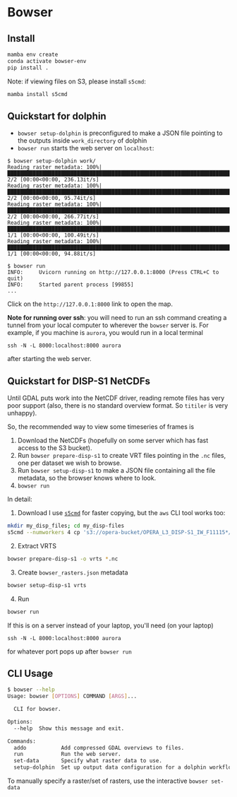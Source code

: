 # Bowser

## Install

```bash
mamba env create
conda activate bowser-env
pip install .
```

Note: if viewing files on S3, please install `s5cmd`:

```bash
mamba install s5cmd
```

## Quickstart for dolphin

- `bowser setup-dolphin` is preconfigured to make a JSON file pointing to the outputs inside `work_directory` of dolphin
- `bowser run` starts the web server on `localhost`:

```
$ bowser setup-dolphin work/
Reading raster metadata: 100%|████████████████████████████████████████████████████████████████████████████████████████████████████████████████████████████████████████████████| 2/2 [00:00<00:00, 236.13it/s]
Reading raster metadata: 100%|█████████████████████████████████████████████████████████████████████████████████████████████████████████████████████████████████████████████████| 2/2 [00:00<00:00, 95.74it/s]
Reading raster metadata: 100%|████████████████████████████████████████████████████████████████████████████████████████████████████████████████████████████████████████████████| 2/2 [00:00<00:00, 266.77it/s]
Reading raster metadata: 100%|████████████████████████████████████████████████████████████████████████████████████████████████████████████████████████████████████████████████| 1/1 [00:00<00:00, 100.49it/s]
Reading raster metadata: 100%|█████████████████████████████████████████████████████████████████████████████████████████████████████████████████████████████████████████████████| 1/1 [00:00<00:00, 94.88it/s]

$ bowser run
INFO:     Uvicorn running on http://127.0.0.1:8000 (Press CTRL+C to quit)
INFO:     Started parent process [99855]
...
```

Click on the `http://127.0.0.1:8000` link to open the map.


**Note for running over ssh**: you will need to run an ssh command creating a tunnel from your local computer to wherever the `bowser` server is.
For example, if you machine is `aurora`, you would run in a local terminal

```
ssh -N -L 8000:localhost:8000 aurora
```
after starting the web server.

## Quickstart for DISP-S1 NetCDFs

Until GDAL puts work into the NetCDF driver, reading remote files has very poor support (also, there is no standard overview format. So `titiler` is very unhappy).

So, the recommended way to view some timeseries of frames is

1. Download the NetCDFs (hopefully on some server which has fast access to the S3 bucket).
2. Run `bowser prepare-disp-s1` to create VRT files pointing in the `.nc` files, one per dataset we wish to browse.
3. Run `bowser setup-disp-s1` to make a JSON file containing all the file metadata, so the browser knows where to look.
4. `bowser run`

In detail:

1. Download
I use [`s5cmd`](https://github.com/peak/s5cmd) for faster copying, but the `aws` CLI tool works too:

```bash
mkdir my_disp_files; cd my_disp-files
s5cmd --numworkers 4 cp 's3://opera-bucket/OPERA_L3_DISP-S1_IW_F11115*/OPERA_L3_DISP-S1_IW_F11115*.nc' .
```

2. Extract VRTS

```bash
bowser prepare-disp-s1 -o vrts *.nc
```

3. Create `bowser_rasters.json` metadata

```bash
bowser setup-disp-s1 vrts
```

4. Run

```bash
bowser run
```

If this is on a server instead of your laptop, you'll need (on your laptop)

```
ssh -N -L 8000:localhost:8000 aurora
```
for whatever port pops up after `bowser run`


## CLI Usage

```bash
$ bowser --help
Usage: bowser [OPTIONS] COMMAND [ARGS]...

  CLI for bowser.

Options:
  --help  Show this message and exit.

Commands:
  addo           Add compressed GDAL overviews to files.
  run            Run the web server.
  set-data       Specify what raster data to use.
  setup-dolphin  Set up output data configuration for a dolphin workflow.
```

To manually specify a raster/set of rasters, use the interactive `bowser set-data`
